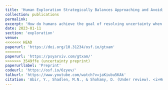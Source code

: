 ```yaml
---
title: 'Human Exploration Strategically Balances Approaching and Avoiding Uncertainty'
collection: publications
permalink: 
excerpt: 'How do humans achieve the goal of resolving uncertainty when they explore their environment? We find that rather than always exploring the parts of their environment they are more uncertain about, individuals sometimes avoid learning about uncertain options. They do so when uncertainty is very high for all parts of the environment. We think the strategic balance between approaching and avoiding uncertainty helps humans manage their cognitive resources when faced with complex problems.'
date: 2023-01-11
section: 'exploration'
venue: 
<<<<<<< HEAD
paperurl: 'https://doi.org/10.31234/osf.io/gtxam'
=======
paperurl: 'https://psyarxiv.com/gtxam/'
>>>>>>> 3549ffe (uncertainty preprint)
paperurllabel: 'Preprint'
codeurl: 'https://osf.io/6zyev/'
talkurl: 'https://www.youtube.com/watch?v=jaKiubu5KAk'
citation: 'Abir, Y., Shadlen, M.N., & Shohamy, D. (Under review). <i>Human Exploration Strategically Balances Approaching and Avoiding Uncertainty.</i>'
---
```

